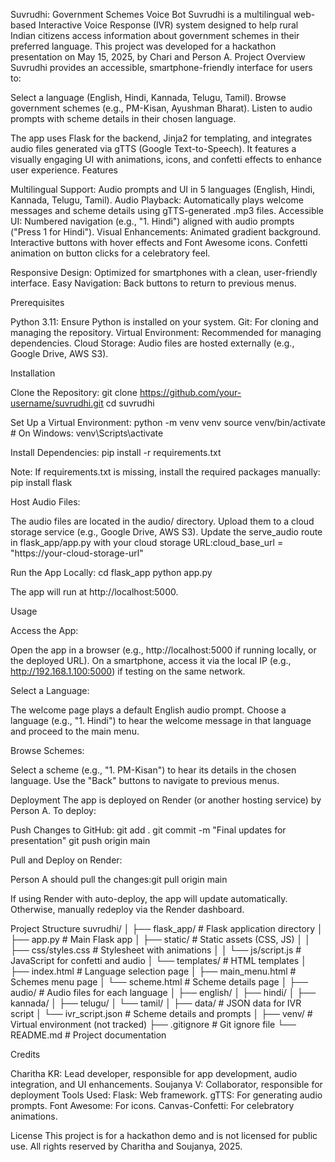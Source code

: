 Suvrudhi: Government Schemes Voice Bot
Suvrudhi is a multilingual web-based Interactive Voice Response (IVR) system designed to help rural Indian citizens access information about government schemes in their preferred language. This project was developed for a hackathon presentation on May 15, 2025, by Chari and Person A.
Project Overview
Suvrudhi provides an accessible, smartphone-friendly interface for users to:

Select a language (English, Hindi, Kannada, Telugu, Tamil).
Browse government schemes (e.g., PM-Kisan, Ayushman Bharat).
Listen to audio prompts with scheme details in their chosen language.

The app uses Flask for the backend, Jinja2 for templating, and integrates audio files generated via gTTS (Google Text-to-Speech). It features a visually engaging UI with animations, icons, and confetti effects to enhance user experience.
Features

Multilingual Support: Audio prompts and UI in 5 languages (English, Hindi, Kannada, Telugu, Tamil).
Audio Playback: Automatically plays welcome messages and scheme details using gTTS-generated .mp3 files.
Accessible UI: Numbered navigation (e.g., "1. Hindi") aligned with audio prompts ("Press 1 for Hindi").
Visual Enhancements:
Animated gradient background.
Interactive buttons with hover effects and Font Awesome icons.
Confetti animation on button clicks for a celebratory feel.


Responsive Design: Optimized for smartphones with a clean, user-friendly interface.
Easy Navigation: Back buttons to return to previous menus.

Prerequisites

Python 3.11: Ensure Python is installed on your system.
Git: For cloning and managing the repository.
Virtual Environment: Recommended for managing dependencies.
Cloud Storage: Audio files are hosted externally (e.g., Google Drive, AWS S3).

Installation

Clone the Repository:
git clone https://github.com/your-username/suvrudhi.git
cd suvrudhi


Set Up a Virtual Environment:
python -m venv venv
source venv/bin/activate  # On Windows: venv\Scripts\activate


Install Dependencies:
pip install -r requirements.txt

Note: If requirements.txt is missing, install the required packages manually:
pip install flask


Host Audio Files:

The audio files are located in the audio/ directory.
Upload them to a cloud storage service (e.g., Google Drive, AWS S3).
Update the serve_audio route in flask_app/app.py with your cloud storage URL:cloud_base_url = "https://your-cloud-storage-url"




Run the App Locally:
cd flask_app
python app.py


The app will run at http://localhost:5000.



Usage

Access the App:

Open the app in a browser (e.g., http://localhost:5000 if running locally, or the deployed URL).
On a smartphone, access it via the local IP (e.g., http://192.168.1.100:5000) if testing on the same network.


Select a Language:

The welcome page plays a default English audio prompt.
Choose a language (e.g., "1. Hindi") to hear the welcome message in that language and proceed to the main menu.


Browse Schemes:

Select a scheme (e.g., "1. PM-Kisan") to hear its details in the chosen language.
Use the "Back" buttons to navigate to previous menus.



Deployment
The app is deployed on Render (or another hosting service) by Person A. To deploy:

Push Changes to GitHub:
git add .
git commit -m "Final updates for presentation"
git push origin main


Pull and Deploy on Render:

Person A should pull the changes:git pull origin main


If using Render with auto-deploy, the app will update automatically. Otherwise, manually redeploy via the Render dashboard.



Project Structure
suvrudhi/
│
├── flask_app/                 # Flask application directory
│   ├── app.py                 # Main Flask app
│   ├── static/                # Static assets (CSS, JS)
│   │   ├── css/styles.css     # Stylesheet with animations
│   │   └── js/script.js       # JavaScript for confetti and audio
│   └── templates/             # HTML templates
│       ├── index.html         # Language selection page
│       ├── main_menu.html     # Schemes menu page
│       └── scheme.html        # Scheme details page
│
├── audio/                     # Audio files for each language
│   ├── english/
│   ├── hindi/
│   ├── kannada/
│   ├── telugu/
│   └── tamil/
│
├── data/                      # JSON data for IVR script
│   └── ivr_script.json        # Scheme details and prompts
│
├── venv/                      # Virtual environment (not tracked)
├── .gitignore                 # Git ignore file
└── README.md                  # Project documentation

Credits

Charitha KR: Lead developer, responsible for app development, audio integration, and UI enhancements.
Soujanya V: Collaborator, responsible for deployment 
Tools Used:
Flask: Web framework.
gTTS: For generating audio prompts.
Font Awesome: For icons.
Canvas-Confetti: For celebratory animations.



License
This project is for a hackathon demo and is not licensed for public use. All rights reserved by Charitha and Soujanya, 2025.
